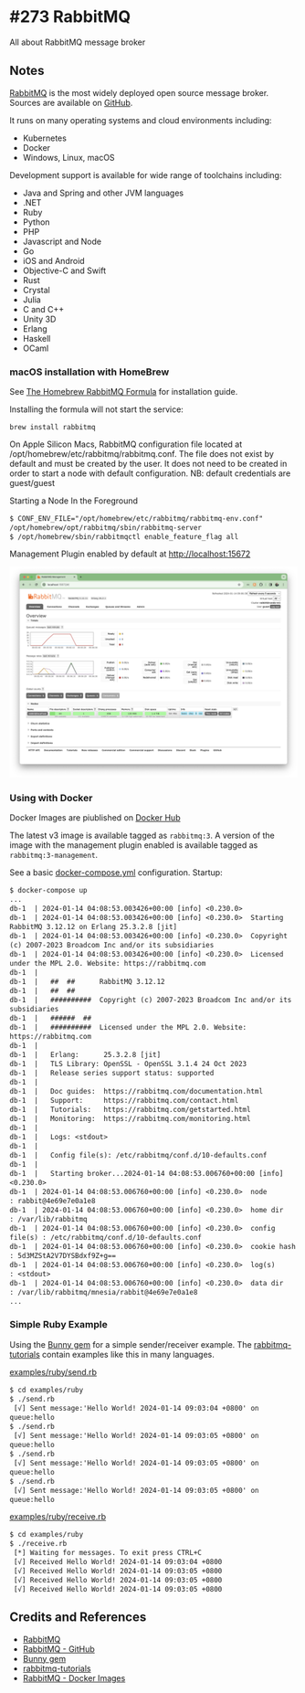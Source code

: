 # #273 RabbitMQ

All about RabbitMQ message broker

## Notes

[RabbitMQ](https://www.rabbitmq.com/) is the most widely deployed open source message broker.
Sources are available on [GitHub](https://github.com/rabbitmq).

It runs on many operating systems and cloud environments including:

* Kubernetes
* Docker
* Windows, Linux, macOS

Development support is available for wide range of toolchains including:

* Java and Spring and other JVM languages
* .NET
* Ruby
* Python
* PHP
* Javascript and Node
* Go
* iOS and Android
* Objective-C and Swift
* Rust
* Crystal
* Julia
* C and C++
* Unity 3D
* Erlang
* Haskell
* OCaml

### macOS installation with HomeBrew

See [The Homebrew RabbitMQ Formula](https://www.rabbitmq.com/install-homebrew.html) for installation guide.

Installing the formula will not start the service:

	brew install rabbitmq

On Apple Silicon Macs, RabbitMQ configuration file located at /opt/homebrew/etc/rabbitmq/rabbitmq.conf. 
The file does not exist by default and must be created by the user. It does not need to be created in order to start a node with default configuration.
NB: default credentials are guest/guest

Starting a Node In the Foreground

	$ CONF_ENV_FILE="/opt/homebrew/etc/rabbitmq/rabbitmq-env.conf" /opt/homebrew/opt/rabbitmq/sbin/rabbitmq-server
	$ /opt/homebrew/sbin/rabbitmqctl enable_feature_flag all

Management Plugin enabled by default at <http://localhost:15672>

![management_plugin.png](./assets/management_plugin.png)

### Using with Docker

Docker Images are piublished on [Docker Hub](https://hub.docker.com/_/rabbitmq)

The latest v3 image is available tagged as `rabbitmq:3`.
A version of the image with the management plugin enabled is available tagged as `rabbitmq:3-management`.

See a basic [docker-compose.yml](./docker-compose.yml) configuration. Startup:

    $ docker-compose up
    ...
    db-1  | 2024-01-14 04:08:53.003426+00:00 [info] <0.230.0> 
    db-1  | 2024-01-14 04:08:53.003426+00:00 [info] <0.230.0>  Starting RabbitMQ 3.12.12 on Erlang 25.3.2.8 [jit]
    db-1  | 2024-01-14 04:08:53.003426+00:00 [info] <0.230.0>  Copyright (c) 2007-2023 Broadcom Inc and/or its subsidiaries
    db-1  | 2024-01-14 04:08:53.003426+00:00 [info] <0.230.0>  Licensed under the MPL 2.0. Website: https://rabbitmq.com
    db-1  | 
    db-1  |   ##  ##      RabbitMQ 3.12.12
    db-1  |   ##  ##
    db-1  |   ##########  Copyright (c) 2007-2023 Broadcom Inc and/or its subsidiaries
    db-1  |   ######  ##
    db-1  |   ##########  Licensed under the MPL 2.0. Website: https://rabbitmq.com
    db-1  | 
    db-1  |   Erlang:      25.3.2.8 [jit]
    db-1  |   TLS Library: OpenSSL - OpenSSL 3.1.4 24 Oct 2023
    db-1  |   Release series support status: supported
    db-1  | 
    db-1  |   Doc guides:  https://rabbitmq.com/documentation.html
    db-1  |   Support:     https://rabbitmq.com/contact.html
    db-1  |   Tutorials:   https://rabbitmq.com/getstarted.html
    db-1  |   Monitoring:  https://rabbitmq.com/monitoring.html
    db-1  | 
    db-1  |   Logs: <stdout>
    db-1  | 
    db-1  |   Config file(s): /etc/rabbitmq/conf.d/10-defaults.conf
    db-1  | 
    db-1  |   Starting broker...2024-01-14 04:08:53.006760+00:00 [info] <0.230.0> 
    db-1  | 2024-01-14 04:08:53.006760+00:00 [info] <0.230.0>  node           : rabbit@4e69e7e0a1e8
    db-1  | 2024-01-14 04:08:53.006760+00:00 [info] <0.230.0>  home dir       : /var/lib/rabbitmq
    db-1  | 2024-01-14 04:08:53.006760+00:00 [info] <0.230.0>  config file(s) : /etc/rabbitmq/conf.d/10-defaults.conf
    db-1  | 2024-01-14 04:08:53.006760+00:00 [info] <0.230.0>  cookie hash    : 5d3MZStA2V7DYSBdxf9Z+g==
    db-1  | 2024-01-14 04:08:53.006760+00:00 [info] <0.230.0>  log(s)         : <stdout>
    db-1  | 2024-01-14 04:08:53.006760+00:00 [info] <0.230.0>  data dir       : /var/lib/rabbitmq/mnesia/rabbit@4e69e7e0a1e8
    ...


### Simple Ruby Example

Using the [Bunny gem](https://rubygems.org/gems/bunny) for a simple sender/receiver example.
The [rabbitmq-tutorials](https://github.com/rabbitmq/rabbitmq-tutorials) contain examples like this in many languages.

[examples/ruby/send.rb](./examples/ruby/send.rb)

    $ cd examples/ruby 
    $ ./send.rb 
     [√] Sent message:'Hello World! 2024-01-14 09:03:04 +0800' on queue:hello
    $ ./send.rb 
     [√] Sent message:'Hello World! 2024-01-14 09:03:05 +0800' on queue:hello
    $ ./send.rb 
     [√] Sent message:'Hello World! 2024-01-14 09:03:05 +0800' on queue:hello
    $ ./send.rb 
     [√] Sent message:'Hello World! 2024-01-14 09:03:05 +0800' on queue:hello

[examples/ruby/receive.rb](./examples/ruby/receive.rb)

    $ cd examples/ruby
    $ ./receive.rb 
     [*] Waiting for messages. To exit press CTRL+C
     [√] Received Hello World! 2024-01-14 09:03:04 +0800
     [√] Received Hello World! 2024-01-14 09:03:05 +0800
     [√] Received Hello World! 2024-01-14 09:03:05 +0800
     [√] Received Hello World! 2024-01-14 09:03:05 +0800

## Credits and References

* [RabbitMQ](https://www.rabbitmq.com/)
* [RabbitMQ - GitHub](https://github.com/rabbitmq)
* [Bunny gem](https://rubygems.org/gems/bunny)
* [rabbitmq-tutorials](https://github.com/rabbitmq/rabbitmq-tutorials)
* [RabbitMQ - Docker Images](https://hub.docker.com/_/rabbitmq)
